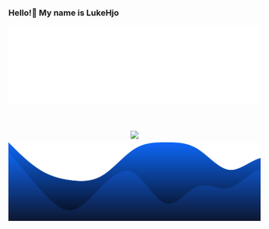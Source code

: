 ### Hello!👋 My name is LukeHjo

<div align="center">
  <img src="./assets/wave.svg">
</div>


<h1 allign="center"

<div align="center">
  <img src="https://lanyard.cnrad.dev/api/1039586210420629714?hideStatus=true&hideTimestamp=true&borderRadius=22px&idleMessage=Hello!%20I'm%20luke-beep.%20A%20software%20engineer%20from%20Sweden." />
  </div


<div align="center">
  <img src="./assets/blob.svg"> 
</div>
